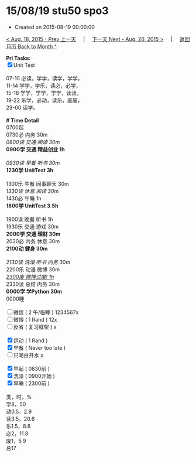 # 15/08/19 stu50 spo3

- Created on 2015-08-19 00:00:00

[< Aug. 18, 2015 - Prev 上一天](/lifelogs/2015/08/d18.md) &nbsp; &nbsp; | &nbsp; &nbsp; [下一天 Next - Aug. 20, 2015 >](/lifelogs/2015/08/d20.md) &nbsp; &nbsp; |  &nbsp; &nbsp; [返回月历 Back to Month ^](/lifelogs/2015/08/index.md)
<br/><div><strong>Pri Tasks:</strong></div><div><input checked="true" type="checkbox"/>Unit Test</div><div><br/></div><div>07-10 必读，学学，读学，学学，</div><div>11-14 学学，学乐，读必，必学，</div><div>15-18 学学，学学，学学，读读，</div><div>19-22 乐学，必动，读乐，废废，</div><div>23-00 读学。</div><div><br/></div><div><b># Time Detail</b></div><div>0700起</div><div>0730必 内务 30m</div><div><i>0800读 交通 阅读 30m</i></div><div><b>0900学 交通 精益创业 1h</b></div><div><b><br/></b></div><div><i>0930读 早餐 听书 30m</i></div><div><strong>1230学 UnitTest 3h</strong></div><div><br clear="none"/></div><div>1300乐 午餐 同事聊天 30m</div><div><i>1330读 休息 阅读 30m</i></div><div>1430必 午睡 1h</div><div><strong>1800学 UnitTest 3</strong><strong>.5h</strong></div><div><br/></div><div>1900读 晚餐 听书 1h</div><div>1930乐 交通 游戏 30m</div><div><b>2000学 交通 理财 30m</b></div><div>2030必 内务 休息 30m</div><div><b>2100动 健身 30m</b></div><div><b><br/></b></div><div><i>2130读 洗澡 听书 内务 30m</i></div><div>2200乐 动漫 微博 30m</div><div><i><u>2300废 微博过度! 1h</u></i></div><div>2330读 总结 内务 30m</div><div><b>0000学 学Python 30m</b></div><div>0000睡</div><div><br/></div><div><input type="checkbox"/>微信 ( 2 午/临睡 ) 1234567x</div><div><input type="checkbox"/>微博 ( 1 Rand ) 12x</div><div><input type="checkbox"/>反省 ( 复习框架 ) x</div><div><br/></div><div><div><input checked="true" type="checkbox"/>运动 ( 1 Rand ) </div><div><input checked="true" type="checkbox"/>早餐 ( Never too late ) </div></div><div><input type="checkbox"/>只喝白开水 x</div><div><br/></div><div><input checked="true" type="checkbox"/>早起 ( 0830前 ) </div><div><input checked="true" type="checkbox"/>洗澡 ( 0900开始 ) <br/></div><div><input checked="true" type="checkbox"/>早睡 ( 2300前 ) </div><div><br clear="none"/></div><div>类，时，%</div><div>学8，50</div><div>动0.5，2.9</div><div>读3.5，20.6</div><div>乐1.5，8.8</div><div>必2，11.8</div><div>废1，5.9</div><div>总17</div>
